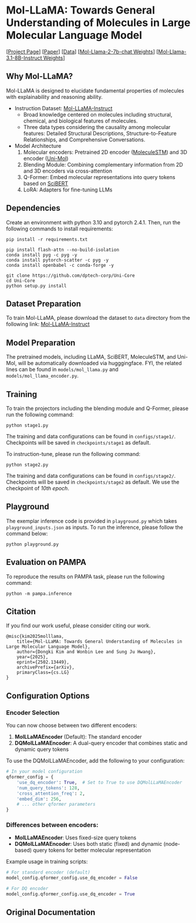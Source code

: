 # Mol-LLaMA: Towards General Understanding of Molecules in Large Molecular Language Model

[[Project Page](https://mol-llama.github.io/)] [[Paper](https://arxiv.org/abs/2502.13449)] [[Data](https://huggingface.co/datasets/DongkiKim/Mol-LLaMA-Instruct)] [[Mol-Llama-2-7b-chat Weights](https://huggingface.co/DongkiKim/Mol-Llama-2-7b-chat)] [[Mol-Llama-3.1-8B-Instruct Weights](https://huggingface.co/DongkiKim/Mol-Llama-3.1-8B-Instruct)]

## Why Mol-LLaMA?

Mol-LLaMA is designed to elucidate fundamental properties of molecules with explainability and reasoning ability.

- Instruction Dataset: [Mol-LLaMA-Instruct](https://huggingface.co/datasets/DongkiKim/Mol-LLaMA-Instruct)
  - Broad knowledge centered on molecules including structural, chemical, and biological features of molecules.
  - Three data types considering the causality among molecular features: Detailed Structural Descriptions, Structure-to-Feature Relationships, and Comprehensive Conversations.
- Model Architecture
    1) Molecular encoders: Pretrained 2D encoder ([MoleculeSTM](https://huggingface.co/chao1224/MoleculeSTM)) and 3D encoder ([Uni-Mol](https://huggingface.co/dptech/Uni-Mol-Models))
    2) Blending Module: Combining complementary information from 2D and 3D encoders via cross-attention
    3) Q-Former: Embed molecular representations into query tokens based on [SciBERT](https://huggingface.co/allenai/scibert_scivocab_uncased)
    4) LoRA: Adapters for fine-tuning LLMs

## Dependencies
Create an environment with python 3.10 and pytorch 2.4.1. Then, run the following commands to install requirements:
```
pip install -r requirements.txt

pip install flash-attn --no-build-isolation
conda install pyg -c pyg -y
conda install pytorch-scatter -c pyg -y
conda install openbabel -c conda-forge -y

git clone https://github.com/dptech-corp/Uni-Core
cd Uni-Core
python setup.py install
```

## Dataset Preparation
To train Mol-LLaMA, please download the dataset to `data` directory from the following link: [Mol-LLaMA-Instruct](https://huggingface.co/datasets/DongkiKim/Mol-LLaMA-Instruct)

## Model Preparation
The pretrained models, including LLaMA, SciBERT, MoleculeSTM, and Uni-Mol, will be automatically downloaded via hugggingface. FYI, the related lines can be found in `models/mol_llama.py` and `models/mol_llama_encoder.py`.

## Training
To train the projectors including the blending module and Q-Former, please run the following command:
```
python stage1.py
```
The training and data configurations can be found in `configs/stage1/`. Checkpoints will be saved in `checkpoints/stage1` as default.

To instruction-tune, please run the following command:
```
python stage2.py
```
The training and data configurations can be found in `configs/stage2/`. Checkpoints will be saved in `checkpoints/stage2` as default. We use the checkpoint of *10th epoch*.


## Playground
The exemplar inference code is provided in `playground.py` which takes `playground_inputs.json` as inputs. To run the inference, please follow the command below:
```
python playground.py
```

## Evaluation on PAMPA
To reproduce the results on PAMPA task, please run the following command:
```
python -m pampa.inference
```

## Citation

If you find our work useful, please consider citing our work.
```
@misc{kim2025molllama,
    title={Mol-LLaMA: Towards General Understanding of Molecules in Large Molecular Language Model},
    author={Dongki Kim and Wonbin Lee and Sung Ju Hwang},
    year={2025},
    eprint={2502.13449},
    archivePrefix={arXiv},
    primaryClass={cs.LG}
}
```

## Configuration Options

### Encoder Selection

You can now choose between two different encoders:

1. **MolLLaMAEncoder** (Default): The standard encoder
2. **DQMolLLaMAEncoder**: A dual-query encoder that combines static and dynamic query tokens

To use the DQMolLLaMAEncoder, add the following to your configuration:

```python
# In your model configuration
qformer_config = {
    'use_dq_encoder': True,  # Set to True to use DQMolLLaMAEncoder
    'num_query_tokens': 128,
    'cross_attention_freq': 2,
    'embed_dim': 256,
    # ... other qformer parameters
}
```

### Differences between encoders:

- **MolLLaMAEncoder**: Uses fixed-size query tokens
- **DQMolLLaMAEncoder**: Uses both static (fixed) and dynamic (node-based) query tokens for better molecular representation

Example usage in training scripts:

```python
# For standard encoder (default)
model_config.qformer_config.use_dq_encoder = False

# For DQ encoder
model_config.qformer_config.use_dq_encoder = True
```

## Original Documentation
